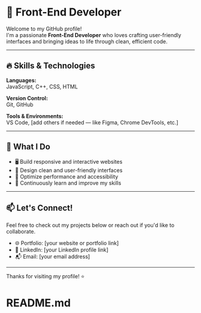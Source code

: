 # 🚀 Front-End Developer

Welcome to my GitHub profile!  
I'm a passionate **Front-End Developer** who loves crafting user-friendly interfaces and bringing ideas to life through clean, efficient code.

---

## 🔥 Skills & Technologies

**Languages:**  
JavaScript, C++, CSS, HTML

**Version Control:**  
Git, GitHub

**Tools & Environments:**  
VS Code, [add others if needed — like Figma, Chrome DevTools, etc.]

---

## 📌 What I Do

- 🖥️ Build responsive and interactive websites  
- 🎨 Design clean and user-friendly interfaces  
- 🔧 Optimize performance and accessibility  
- 🚀 Continuously learn and improve my skills

---

## 📫 Let's Connect!

Feel free to check out my projects below or reach out if you'd like to collaborate.

- 🌐 Portfolio: [your website or portfolio link]  
- 💼 LinkedIn: [your LinkedIn profile link]  
- 📬 Email: [your email address]

---

Thanks for visiting my profile! ⭐  
# README.md
